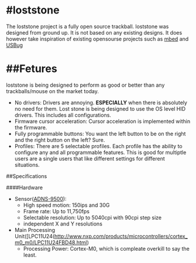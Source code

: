 #loststone
=========

The loststone project is a fully open source trackball. loststone was designed
from ground up. It is not based on any existing designs. It does however take
inspiration of existing opensourse projects such as [mbed](http://mbed.org) and
[USBug](http://squonk42.github.com/USBug/)

##Fetures
=========

loststone is being designed to perform as good or better than any trackballs/mouse
on the market today.

   * No drivers:
     Drivers are annoying. **ESPECIALLY** when there is absolutely no need for
     them. Lost stone is being designed to use the OS level HID drivers. This
     includes all configurations.
   * Firmware cursor acceleration:
     Cursor acceleration is implemented within the firmware.
   * Fully programmable buttons:
     You want the left button to be on the right and the right button on the
     left? Sure.
   * Profiles:
     There are 5 selectable profiles. Each profile has the ability to configure
     any and all programmable features. This is good for multiptle users are a
     single users that like different settings for different situations.

##Specifications

####Hardware

   * Sensor([ADNS-9500](http://www.avagotech.com/pages/en/navigation_interface_devices/navigation_sensors/laserstream/adns-9500/)):
     * High speed motion: 150ips and 30G
     * Frame rate: Up to 11,750fps
     * Selectable resolution: Up to 5040cpi with 90cpi step size
     * independent X and Y resolutions
   * Main Processing Unit([LPC11U24(http://www.nxp.com/products/microcontrollers/cortex_m0_m0/LPC11U24FBD48.html)
     * Processing Power: Cortex-M0, which is compleate overkill to say the
     least.
